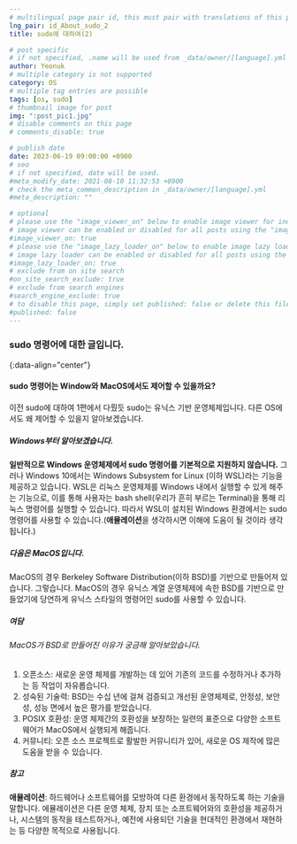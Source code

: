 ```yaml
---
# multilingual page pair id, this must pair with translations of this page. (This name must be unique)
lng_pair: id_About_sudo_2
title: sudo에 대하여(2)

# post specific
# if not specified, .name will be used from _data/owner/[language].yml
author: Yeonuk
# multiple category is not supported
category: OS
# multiple tag entries are possible
tags: [os, sudo]
# thumbnail image for post
img: ":post_pic1.jpg"
# disable comments on this page
# comments_disable: true

# publish date
date: 2023-06-19 09:00:00 +0900
# seo
# if not specified, date will be used.
#meta_modify_date: 2021-08-10 11:32:53 +0900
# check the meta_common_description in _data/owner/[language].yml
#meta_description: ""

# optional
# please use the "image_viewer_on" below to enable image viewer for individual pages or posts (_posts/ or [language]/_posts folders).
# image viewer can be enabled or disabled for all posts using the "image_viewer_posts: true" setting in _data/conf/main.yml.
#image_viewer_on: true
# please use the "image_lazy_loader_on" below to enable image lazy loader for individual pages or posts (_posts/ or [language]/_posts folders).
# image lazy loader can be enabled or disabled for all posts using the "image_lazy_loader_posts: true" setting in _data/conf/main.yml.
#image_lazy_loader_on: true
# exclude from on site search
#on_site_search_exclude: true
# exclude from search engines
#search_engine_exclude: true
# to disable this page, simply set published: false or delete this file
#published: false
---
```


<!-- outline-start -->

### sudo 명령어에 대한 글입니다.

{:data-align="center"}

<!-- outline-end -->

#### sudo 명령어는 Window와 MacOS에서도 제어할 수 있을까요?

이전 sudo에 대하여 1편에서 다뤘듯 sudo는 유닉스 기반 운영체제입니다. 다른 OS에서도 왜 제어할 수 있을지 알아보겠습니다.

##### Windows부터 알아보겠습니다.

**일반적으로 Windows 운영체제에서 sudo 명령어를 기본적으로 지원하지 않습니다.**
그러나 Windows 10에서는 Windows Subsystem for Linux (이하 WSL)라는 기능을 제공하고 있습니다. WSL은 리눅스 운영체제를 Windows 내에서 실행할 수 있게 해주는 기능으로, 이를 통해 사용자는 bash shell(우리가 흔히 부르는 Terminal)을 통해 리눅스 명령어를 실행할 수 있습니다. 따라서 WSL이 설치된 Windows 환경에서는 sudo 명령어를 사용할 수 있습니다.(**애뮬레이션**을 생각하시면 이해에 도움이 될 것이라 생각됩니다.)

##### 다음은 MacOS입니다.

MacOS의 경우 Berkeley Software Distribution(이하 BSD)를 기반으로 만들어져 있습니다. 그렇습니다. MacOS의 경우 유닉스 계열 운영체제에 속한 BSD를 기반으로 만들었기에 당연하게 유닉스 스타일의 명령어인 sudo를 사용할 수 있습니다.

##### 여담

###### MacOS가 BSD로 만들어진 이유가 궁금해 알아보았습니다.

1. 오픈소스: 새로운 운영 체제를 개발하는 데 있어 기존의 코드를 수정하거나 추가하는 등 작업이 자유롭습니다.
2. 성숙된 기술력: BSD는 수십 년에 걸쳐 검증되고 개선된 운영체제로, 안정성, 보안성, 성능 면에서 높은 평가를 받았습니다.
3. POSIX 호환성: 운영 체제간의 호환성을 보장하는 일련의 표준으로 다양한 소프트웨어가 MacOS에서 실행되게 해줍니다.
4. 커뮤니티: 오픈 소스 프로젝트로 활발한 커뮤니티가 있어, 새로운 OS 제작에 많은 도움을 받을 수 있습니다.

##### 참고

**애뮬레이션**: 하드웨어나 소프트웨어를 모방하여 다른 환경에서 동작하도록 하는 기술을 말합니다. 에뮬레이션은 다른 운영 체제, 장치 또는 소프트웨어와의 호환성을 제공하거나, 시스템의 동작을 테스트하거나, 예전에 사용되던 기술을 현대적인 환경에서 재현하는 등 다양한 목적으로 사용됩니다.
